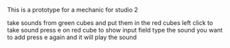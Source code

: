 This is a prototype for a mechanic for studio 2

take sounds from green cubes and put them in the red cubes
left click to take sound
press e on red cube to show input field
type the sound you want to add
press e again and it will play the sound
